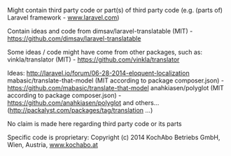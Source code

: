 Might contain third party code or part(s) of third party code
(e.g. (parts of) Laravel framework - www.laravel.com)

Contain ideas and code from dimsav/laravel-translatable (MIT) - https://github.com/dimsav/laravel-translatable

Some ideas / code might have come from other packages, such as:
vinkla/translator (MIT) - https://github.com/vinkla/translator

Ideas:
http://laravel.io/forum/06-28-2014-eloquent-localization
mabasic/translate-that-model (MIT according to package composer.json) - https://github.com/mabasic/translate-that-model
anahkiasen/polyglot (MIT according to package composer.json) - https://github.com/anahkiasen/polyglot
and others... (http://packalyst.com/packages/tag/translation ...)

No claim is made here regarding third party code or its parts

Specific code is proprietary: Copyright (c) 2014 KochAbo Betriebs GmbH, Wien, Austria, www.kochabo.at
